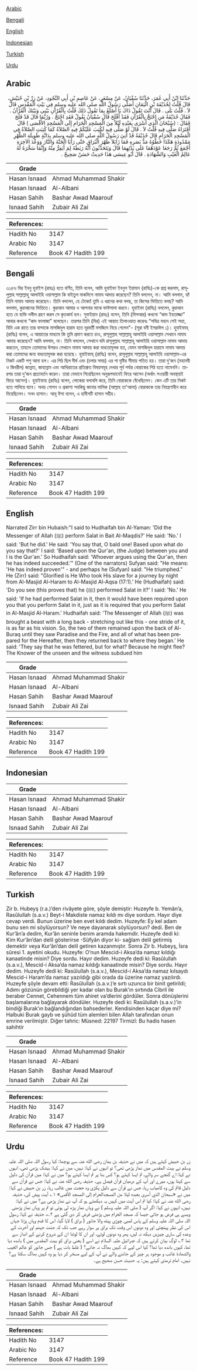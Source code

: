 [Arabic](#arabic)

[Bengali](#bengali)

[English](#english)

[Indonesian](#indonesian)

[Turkish](#turkish)

[Urdu](#urdu)

## Arabic


<div dir="rtl" lang="ar" style={{fontSize:'larger',backgroundColor:'#f8f9fa',padding:20}}>
حَدَّثَنَا ابْنُ أَبِي عُمَرَ، حَدَّثَنَا سُفْيَانُ، عَنْ مِسْعَرٍ، عَنْ عَاصِمِ بْنِ أَبِي النَّجُودِ، عَنْ زِرِّ بْنِ حُبَيْشٍ، قَالَ قُلْتُ لِحُذَيْفَةَ بْنِ الْيَمَانِ أَصَلَّى رَسُولُ اللَّهِ صلى الله عليه وسلم فِي بَيْتِ الْمَقْدِسِ قَالَ لاَ ‏.‏ قُلْتُ بَلَى ‏.‏ قَالَ أَنْتَ تَقُولُ ذَاكَ يَا أَصْلَعُ بِمَا تَقُولُ ذَلِكَ قُلْتُ بِالْقُرْآنِ بَيْنِي وَبَيْنَكَ الْقُرْآنُ ‏.‏ فَقَالَ حُذَيْفَةُ مَنِ احْتَجَّ بِالْقُرْآنِ فَقَدْ أَفْلَحَ قَالَ سُفْيَانُ يَقُولُ فَقَدِ احْتَجَّ ‏.‏ وَرُبَّمَا قَالَ قَدْ فَلَجَ فَقَالَ ‏:‏ ‏(‏سُبْحَانَ الَّذِي أَسْرَى بِعَبْدِهِ لَيْلاً مِنَ الْمَسْجِدِ الْحَرَامِ إِلَى الْمَسْجِدِ الأَقْصَى ‏)‏ قَالَ أَفَتَرَاهُ صَلَّى فِيهِ قُلْتُ لاَ ‏.‏ قَالَ لَوْ صَلَّى فِيهِ لَكُتِبَ عَلَيْكُمْ فِيهِ الصَّلاَةُ كَمَا كُتِبَتِ الصَّلاَةُ فِي الْمَسْجِدِ الْحَرَامِ قَالَ حُذَيْفَةُ قَدْ أُتِيَ رَسُولُ اللَّهِ صلى الله عليه وسلم بِدَابَّةٍ طَوِيلَةِ الظَّهْرِ مَمْدُودَةٍ هَكَذَا خَطْوُهُ مَدُّ بَصَرِهِ فَمَا زَايَلاَ ظَهْرَ الْبُرَاقِ حَتَّى رَأَيَا الْجَنَّةَ وَالنَّارَ وَوَعْدَ الآخِرَةِ أَجْمَعَ ثُمَّ رَجَعَا عَوْدَهُمَا عَلَى بَدْئِهِمَا قَالَ وَيَتَحَدَّثُونَ أَنَّهُ رَبَطَهُ لِمَ أَيَفِرُّ مِنْهُ وَإِنَّمَا سَخَّرَهُ لَهُ عَالِمُ الْغَيْبِ وَالشَّهَادَةِ ‏.‏ قَالَ أَبُو عِيسَى هَذَا حَدِيثٌ حَسَنٌ صَحِيحٌ ‏.‏
</div>
<div style={{backgroundColor:'#f8f9fa',padding:20, marginBottom: 10}}><table> <thead> <tr> <th>Grade</th> <th></th> </tr> </thead> <tbody> <tr><td>Hasan Isnaad</td><td>Ahmad Muhammad Shakir</td></tr><tr><td>Hasan Isnaad</td><td>Al-Albani</td></tr><tr><td>Hasan Sahih</td><td>Bashar Awad Maarouf</td></tr><tr><td>Isnaad Sahih</td><td>Zubair Ali Zai</td></tr></tbody></table><table> <thead> <tr> <th>References:</th> <th></th> </tr> </thead> <tbody><tr><td>Hadith No</td><td>3147</td></tr><tr><td>Arabic No</td><td>3147</td></tr><tr><td>Reference</td><td>Book 47 Hadith 199</td></tr></tbody></table></div>

## Bengali


<div dir="ltr" lang="bn" style={{fontSize:'larger',backgroundColor:'#f8f9fa',padding:20}}>
৩১৪৭৷ যির ইবনু হুবাইশ (রাহঃ) হতে বর্ণিত, তিনি বলেন, আমি হুযাইফা ইবনুল ইয়ামান (রাযিঃ)-কে প্রশ্ন করলাম, রাসূলুল্লাহ সাল্লাল্লাহু আলাইহি ওয়াসাল্লাম কি বাইতুল মাকদিসে নামায আদায় করেছেন? তিনি বললেন, না। আমি বললাম, হ্যাঁ তিনি নামায আদায় করেছেন। তিনি বললেন, হে টেকো! তুমি এ ধরনের কথা বলছ, তা কিসের ভিত্তিতে বলছ? আমি বললাম, কুরআনের ভিত্তিতে। কুরআন আমার ও আপনার মাঝে ফাঈসালা করবে। হুযাইফা (রাযিঃ) বললেন, কুরআন হতে যে ব্যক্তি দলীল গ্রহণ করল সে কৃতকার্য হল। সুফইয়ান (রাহঃ) বলেন, তিনি (মিসআর) কখনো “কাদ ইহতাজ্জা” আবার কখনো “কাদ ফালাজা” বলেছেন। তারপর তিনি (যির) এই আয়াত তিলাওয়াত করেনঃ “পবিত্র মহান সেই সত্তা, যিনি এক রাতে তার বান্দাকে মাসজিদুল হারাম হতে দূরবর্তী মসজিদে নিয়ে গেলেন"- (সূরা বনী ইসরাঈল ১)। হুযাইফাহ্ (রাযিঃ) বলেন, এ আয়াতের মাধ্যমে কি তুমি প্রমাণ করতে চাও, রাসূলুল্লাহ সাল্লাল্লাহু আলাইহি ওয়াসাল্লাম সেখানে নামায আদায় করেছেন? আমি বললাম, না। তিনি বললেন, সেখানে যদি রাসূলুল্লাহ সাল্লাল্লাহু আলাইহি ওয়াসাল্লাম নামায আদায় করতেন, তাহলে তোমাদের উপরও সেখানে নামায আদায় করা বাধ্যতামূলক হত, যেমন মাসজিদুল হারামে নামায আদায় করা তোমাদের জন্য বাধ্যতামূলক করা হয়েছে। হুযাইফাহ্ (রাযিঃ) বলেন, রাসূলুল্লাহ সাল্লাল্লাহু আলাইহি ওয়াসাল্লাম-এর নিকট একটি পশু আনা হল। এর পিঠ ছিল দীর্ঘ এবং (চলার সময়) এর পা দৃষ্টির সীমায় পতিত হয়। তারা দু'জন (মহানবী ও জিবরীল) জান্নাত, জাহান্নাম এবং আখিরাতের প্রতিশ্রুত বিষয়সমূহ দেখার পূর্ব পর্যন্ত বোরাকের পিঠ হতে নামেননি। তারপর তারা দু'জন প্রত্যাবর্তন করেন। তারা যেভাবে গিয়েছিলেন অনুরূপভাবেই ফিরে আসেন (অর্থাৎ সওয়ারী অবস্থায়ই ফিরে আসেন)। হুযাইফাহ (রাযিঃ) বলেন, লোকেরা বলাবলি করে, তিনি বোরাককে বেঁধেছিলেন। কেন এটি তার নিকট হতে পালিয়ে যাবে। অথচ গোপন ও প্রকাশ্য সবকিছু জানার মালিক (আল্লাহ তা'আলা) বোরাককে তার নিয়ন্ত্রণাধীন করে দিয়েছিলেন। সনদ হাসান। আবূ ঈসা বলেন, এ হাদীসটি হাসান সহীহ।
</div>
<div style={{backgroundColor:'#f8f9fa',padding:20, marginBottom: 10}}><table> <thead> <tr> <th>Grade</th> <th></th> </tr> </thead> <tbody> <tr><td>Hasan Isnaad</td><td>Ahmad Muhammad Shakir</td></tr><tr><td>Hasan Isnaad</td><td>Al-Albani</td></tr><tr><td>Hasan Sahih</td><td>Bashar Awad Maarouf</td></tr><tr><td>Isnaad Sahih</td><td>Zubair Ali Zai</td></tr></tbody></table><table> <thead> <tr> <th>References:</th> <th></th> </tr> </thead> <tbody><tr><td>Hadith No</td><td>3147</td></tr><tr><td>Arabic No</td><td>3147</td></tr><tr><td>Reference</td><td>Book 47 Hadith 199</td></tr></tbody></table></div>

## English


<div dir="ltr" lang="en" style={{fontSize:'larger',backgroundColor:'#f8f9fa',padding:20}}>
Narrated Zirr bin Hubaish:"I said to Hudhaifah bin Al-Yaman: 'Did the Messenger of Allah (ﷺ) perform Salat in Bait Al-Maqdis?' He said: 'No.' I said: 'But he did.' He said: 'You say that, O bald one! Based upon what do you say that?' I said: 'Based upon the Qur'an, (the Judge) between you and I is the Qur'an.' So Hudhaifah said: 'Whoever argues using the Qur'an, then he has indeed succeeded.'" (One of the narrators) Sufyan said: "He means: 'He has indeed proven'" - and perhaps he (Sufyan) said: "He triumphed." He (Zirr) said: "Glorified is He Who took His slave for a journey by night from Al-Masjid Al-Haram to Al-Masjid Al-Aqsa (17:1).' He (Hudhaifah) said: 'Do you see (this proves that) he (ﷺ) performed Salat in it?' I said: 'No.' He said: 'If he had performed Salat in it, then it would have been required upon you that you perform Salat in it, just as it is required that you perform Salat in Al-Masjid Al-Haram.' Hudhaifah said: 'The Messenger of Allah (ﷺ) was brought a beast with a long back - stretching out like this - one stride of it, is as far as his vision. So, the two of them remained upon the back of Al-Buraq until they saw Paradise and the Fire, and all of what has been prepared for the Hereafter, then they returned back to where they began.' He said: 'They say that he was fettered, but for what? Because he might flee? The Knower of the unseen and the witness subdued him
</div>
<div style={{backgroundColor:'#f8f9fa',padding:20, marginBottom: 10}}><table> <thead> <tr> <th>Grade</th> <th></th> </tr> </thead> <tbody> <tr><td>Hasan Isnaad</td><td>Ahmad Muhammad Shakir</td></tr><tr><td>Hasan Isnaad</td><td>Al-Albani</td></tr><tr><td>Hasan Sahih</td><td>Bashar Awad Maarouf</td></tr><tr><td>Isnaad Sahih</td><td>Zubair Ali Zai</td></tr></tbody></table><table> <thead> <tr> <th>References:</th> <th></th> </tr> </thead> <tbody><tr><td>Hadith No</td><td>3147</td></tr><tr><td>Arabic No</td><td>3147</td></tr><tr><td>Reference</td><td>Book 47 Hadith 199</td></tr></tbody></table></div>

## Indonesian


<div dir="ltr" lang="id" style={{fontSize:'larger',backgroundColor:'#f8f9fa',padding:20}}>

</div>
<div style={{backgroundColor:'#f8f9fa',padding:20, marginBottom: 10}}><table> <thead> <tr> <th>Grade</th> <th></th> </tr> </thead> <tbody> <tr><td>Hasan Isnaad</td><td>Ahmad Muhammad Shakir</td></tr><tr><td>Hasan Isnaad</td><td>Al-Albani</td></tr><tr><td>Hasan Sahih</td><td>Bashar Awad Maarouf</td></tr><tr><td>Isnaad Sahih</td><td>Zubair Ali Zai</td></tr></tbody></table><table> <thead> <tr> <th>References:</th> <th></th> </tr> </thead> <tbody><tr><td>Hadith No</td><td>3147</td></tr><tr><td>Arabic No</td><td>3147</td></tr><tr><td>Reference</td><td>Book 47 Hadith 199</td></tr></tbody></table></div>

## Turkish


<div dir="ltr" lang="tr" style={{fontSize:'larger',backgroundColor:'#f8f9fa',padding:20}}>
Zir b. Hubeyş (r.a.)’den rivâyete göre, şöyle demiştir: Huzeyfe b. Yemân’a, Rasûlullah (s.a.v.) Beyt-i Makdiste namaz kıldı mı diye sordum. Hayır diye cevap verdi. Bunun üzerine ben evet kıldı dedim. Huzeyfe: Ey kel adam bunu sen mi söylüyorsun? Ve neye dayanarak söylüyorsun? dedi. Ben de Kur’ân’a dedim, Kur’ân seninle benim aramda hakemdir. Huzeyfe dedi ki: Kim Kur’ân’dan delil gösterirse -Sûfyân diyor ki- sağlam delil getirmiş demektir veya Kur’ân’dan delil getiren kazanmıştır. Sonra Zir b. Hubeyş, İsra sûresi 1. ayetini okudu. Huzeyfe: O’nun Mescid-i Aksa’da namaz kıldığı kanaatinde misin? Diye sordu. Hayır dedim. Huzeyfe dedi ki: Rasûlullah (s.a.v.), Mescid-i Aksa’da namaz kıldığı kanaatinde misin? Diye sordu. Hayır dedim. Huzeyfe dedi ki: Rasûlullah (s.a.v.), Mescid-i Aksa’da namaz kılsaydı Mescid-i Haram’da namaz yazıldığı gibi orada da üzerine namaz yazılırdı. Huzeyfe şöyle devam etti: Rasûlullah (s.a.v.)’e sırtı uzunca bir binit getirildi; Adımı gözünün görebildiği yer kadar olan bu Burak’ın sırtında Cibril ile beraber Cennet, Cehennem tüm ahiret va’dlerini gördüler. Sonra dönüşlerini başlamalarına bağlayarak döndüler. Huzeyfe dedi ki: Rasûlullah (s.a.v.)’in bindiği Burak’ın bağlandığından bahsederler. Kendisinden kaçar diye mi? Halbuki Burak gayb ve şühûd tüm alemleri bilen Allah tarafından onun emrine verilmiştir. Diğer tahric: Müsned: 22197 Tirmizî: Bu hadis hasen sahihtir
</div>
<div style={{backgroundColor:'#f8f9fa',padding:20, marginBottom: 10}}><table> <thead> <tr> <th>Grade</th> <th></th> </tr> </thead> <tbody> <tr><td>Hasan Isnaad</td><td>Ahmad Muhammad Shakir</td></tr><tr><td>Hasan Isnaad</td><td>Al-Albani</td></tr><tr><td>Hasan Sahih</td><td>Bashar Awad Maarouf</td></tr><tr><td>Isnaad Sahih</td><td>Zubair Ali Zai</td></tr></tbody></table><table> <thead> <tr> <th>References:</th> <th></th> </tr> </thead> <tbody><tr><td>Hadith No</td><td>3147</td></tr><tr><td>Arabic No</td><td>3147</td></tr><tr><td>Reference</td><td>Book 47 Hadith 199</td></tr></tbody></table></div>

## Urdu


<div dir="rtl" lang="ur" style={{fontSize:'larger',backgroundColor:'#f8f9fa',padding:20}}>
زر بن حبیش کہتے ہیں کہ میں نے حذیفہ بن یمان رضی الله عنہ سے پوچھا: کیا رسول اللہ صلی اللہ علیہ وسلم نے بیت المقدس میں نماز پڑھی تھی؟ تو انہوں نے کہا: نہیں، میں نے کہا: بیشک پڑھی تھی، انہوں نے کہا: اے گنجے سر والے، تم ایسا کہتے ہو؟ کس بنا پر تم ایسا کہتے ہو؟ میں نے کہا: میں قرآن کی دلیل سے کہتا ہوں، میرے اور آپ کے درمیان قرآن فیصل ہے۔ حذیفہ رضی الله عنہ نے کہا: جس نے قرآن سے دلیل قائم کی وہ کامیاب رہا، جس نے قرآن سے دلیل پکڑی وہ حجت میں غالب رہا، زر بن حبیش نے کہا: میں نے «سبحان الذي أسرى بعبده ليلا من المسجدالحرام إلى المسجد الأقصى» ۱؎ آیت پیش کی، حذیفہ رضی الله عنہ نے کہا: کیا تم اس آیت میں کہیں یہ دیکھتے ہو کہ آپ نے نماز پڑھی ہے؟ میں نے کہا: نہیں، انہوں نے کہا: اگر آپ ( صلی اللہ علیہ وسلم ) نے وہاں نماز پڑھ لی ہوتی تو تم پر وہاں نماز پڑھنی ویسے ہی فرض ہو جاتی جیسا کہ مسجد الحرام میں پڑھنی فرض کر دی گئی ہے ۲؎، حذیفہ نے کہا: رسول اللہ صلی اللہ علیہ وسلم کے پاس لمبی چوڑی پیٹھ والا جانور ( براق ) لایا گیا، اس کا قدم وہاں پڑتا جہاں اس کی نظر پہنچتی اور وہ دونوں اس وقت تک براق پر سوار رہے جب تک کہ جنت جہنم اور آخرت کے وعدہ کی ساری چیزیں دیکھ نہ لیں، پھر وہ دونوں لوٹے، اور ان کا لوٹنا ان کے شروع کرنے کے انداز سے تھا ۳؎ لوگ بیان کرتے ہیں کہ جبرائیل علیہ السلام نے اسے ( یعنی براق کو بیت المقدس میں ) باندھ دیا تھا، کیوں باندھ دیا تھا؟ کیا اس لیے کہ کہیں بھاگ نہ جائے؟ ( غلط بات ہے ) جس جانور کو عالم الغیب والشھادۃ غائب و موجود ہر چیز کے جاننے والے نے آپ کے لیے مسخر کر دیا ہو وہ کہیں بھاگ سکتا ہے؟ نہیں۔ امام ترمذی کہتے ہیں: یہ حدیث حسن صحیح ہے۔
</div>
<div style={{backgroundColor:'#f8f9fa',padding:20, marginBottom: 10}}><table> <thead> <tr> <th>Grade</th> <th></th> </tr> </thead> <tbody> <tr><td>Hasan Isnaad</td><td>Ahmad Muhammad Shakir</td></tr><tr><td>Hasan Isnaad</td><td>Al-Albani</td></tr><tr><td>Hasan Sahih</td><td>Bashar Awad Maarouf</td></tr><tr><td>Isnaad Sahih</td><td>Zubair Ali Zai</td></tr></tbody></table><table> <thead> <tr> <th>References:</th> <th></th> </tr> </thead> <tbody><tr><td>Hadith No</td><td>3147</td></tr><tr><td>Arabic No</td><td>3147</td></tr><tr><td>Reference</td><td>Book 47 Hadith 199</td></tr></tbody></table></div>